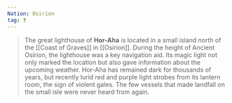 ```yaml
---
Nation: Osirion
tag: ❓
---
```


> The great lighthouse of **Hor-Aha** is located in a small island north of the [[Coast of Graves]] in [[Osirion]]. During the height of Ancient Osirion, the lighthouse was a key navigation aid. Its magic light not only marked the location but also gave information about the upcoming weather. Hor-Aha has remained dark for thousands of years, but recently lurid red and purple light strobes from its lantern room, the sign of violent gales. The few vessels that made landfall on the small isle were never heard from again.








